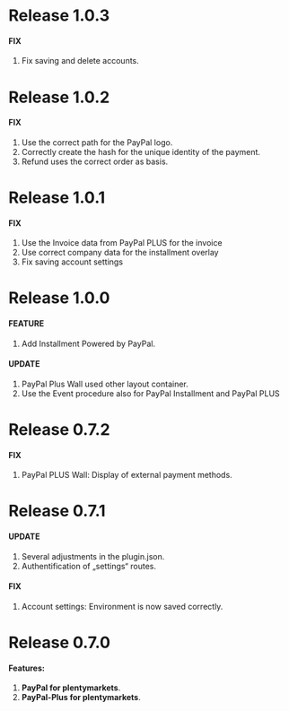 # Release 1.0.3

#### FIX
1. Fix saving and delete accounts.

# Release 1.0.2

#### FIX
1. Use the correct path for the PayPal logo.
2. Correctly create the hash for the unique identity of the payment.
3. Refund uses the correct order as basis.

# Release 1.0.1

#### FIX
1. Use the Invoice data from PayPal PLUS for the invoice
2. Use correct company data for the installment overlay
3. Fix saving account settings

# Release 1.0.0

#### FEATURE
1. Add Installment Powered by PayPal.

#### UPDATE
1. PayPal Plus Wall used other layout container.
2. Use the Event procedure also for PayPal Installment and PayPal PLUS

# Release 0.7.2

#### FIX
1. PayPal PLUS Wall: Display of external payment methods.

# Release 0.7.1

#### UPDATE
1. Several adjustments in the plugin.json.
2. Authentification of „settings“ routes.

#### FIX
1. Account settings: Environment is now saved correctly.

# Release 0.7.0

#### Features:
  
1. **PayPal for plentymarkets**.
2. **PayPal-Plus for plentymarkets**.